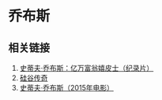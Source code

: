 # 乔布斯

## 相关链接
1. [史蒂夫·乔布斯：亿万富翁嬉皮士（纪录片）](https://www.bilibili.com/bangumi/play/ep120906)
2. [硅谷传奇](https://www.bilibili.com/video/BV1XT4y1j7sx)
3. [史蒂夫·乔布斯（2015年电影）](https://v.qq.com/x/cover/uag01fuq4hf9dop/j0023ajh1lb.html)